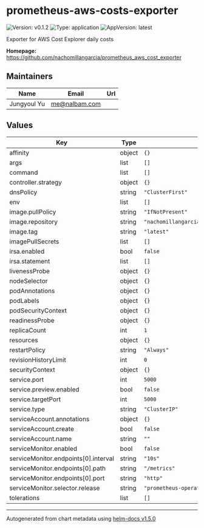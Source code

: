 # prometheus-aws-costs-exporter

![Version: v0.1.2](https://img.shields.io/badge/Version-v0.1.2-informational?style=flat-square) ![Type: application](https://img.shields.io/badge/Type-application-informational?style=flat-square) ![AppVersion: latest](https://img.shields.io/badge/AppVersion-latest-informational?style=flat-square)

Exporter for AWS Cost Explorer daily costs

**Homepage:** <https://github.com/nachomillangarcia/prometheus_aws_cost_exporter>

## Maintainers

| Name | Email | Url |
| ---- | ------ | --- |
| Jungyoul Yu | me@nalbam.com |  |

## Values

| Key | Type | Default | Description |
|-----|------|---------|-------------|
| affinity | object | `{}` |  |
| args | list | `[]` |  |
| command | list | `[]` |  |
| controller.strategy | object | `{}` |  |
| dnsPolicy | string | `"ClusterFirst"` |  |
| env | list | `[]` |  |
| image.pullPolicy | string | `"IfNotPresent"` |  |
| image.repository | string | `"nachomillangarcia/prometheus_aws_cost_exporter"` |  |
| image.tag | string | `"latest"` |  |
| imagePullSecrets | list | `[]` |  |
| irsa.enabled | bool | `false` |  |
| irsa.statement | list | `[]` |  |
| livenessProbe | object | `{}` |  |
| nodeSelector | object | `{}` |  |
| podAnnotations | object | `{}` |  |
| podLabels | object | `{}` |  |
| podSecurityContext | object | `{}` |  |
| readinessProbe | object | `{}` |  |
| replicaCount | int | `1` |  |
| resources | object | `{}` |  |
| restartPolicy | string | `"Always"` |  |
| revisionHistoryLimit | int | `0` |  |
| securityContext | object | `{}` |  |
| service.port | int | `5000` |  |
| service.preview.enabled | bool | `false` |  |
| service.targetPort | int | `5000` |  |
| service.type | string | `"ClusterIP"` |  |
| serviceAccount.annotations | object | `{}` |  |
| serviceAccount.create | bool | `false` |  |
| serviceAccount.name | string | `""` |  |
| serviceMonitor.enabled | bool | `false` |  |
| serviceMonitor.endpoints[0].interval | string | `"10s"` |  |
| serviceMonitor.endpoints[0].path | string | `"/metrics"` |  |
| serviceMonitor.endpoints[0].port | string | `"http"` |  |
| serviceMonitor.selector.release | string | `"prometheus-operator"` |  |
| tolerations | list | `[]` |  |

----------------------------------------------
Autogenerated from chart metadata using [helm-docs v1.5.0](https://github.com/norwoodj/helm-docs/releases/v1.5.0)
